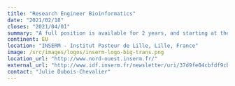 ```yaml
---
title: "Research Engineer Bioinformatics"
date: "2021/02/18"
closes: "2021/04/01"
summary: "A full position is available for 2 years, and starting at the earliest timepoint possible. This includes working with and running training on the internal Galaxy instance."
continent: EU
location: "INSERM - Institut Pasteur de Lille, Lille, France"
image: /src/images/logos/inserm-logo-big-trans.png
location_url: "http://www.nord-ouest.inserm.fr/"
external_url: "http://www.idf.inserm.fr/newsletter/uri/37d9fe04cbfdf9cbfef9fbf801d306ce0909ced40007feffd5d006f9fe28cd31fd050302d504ffd5fe2eff00fdd003d20234d3d30034fefed4d106fb012bcd3001d503fdd033fe0202fefffbfdd503cd0703d3d20004fefcd5d105fefd2dd130010503fdd401fa02022f00fcfdd104cf0703cf000005fd04d4cf05010100d10002d103fed033fbd0fff9fcf9facd02020601d3d30035fd04d40105ff012dd2fd010302fcd501fed702fc00f9fdd104cf0604d3cb0101fdfed4d405fe012cd10201d80230d402fed303fb"
contact: "Julie Dubois-Chevalier"
---
```

